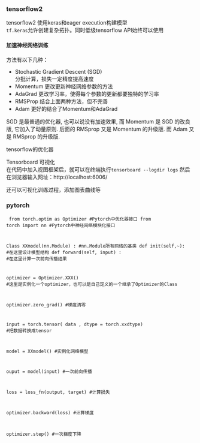 ### tensorflow2
tensorflow2 使用keras和eager execution构建模型   
`tf.keras`允许创建复杂拓扑。同时低级tensorflow API始终可以使用

#### 加速神经网络训练
方法有以下几种：
- Stochastic Gradient Descent (SGD)   
分批计算，损失一定精度提高速度
- Momentum
更改更新神经网络参数的方法
- AdaGrad
更改学习率，使得每个参数的更新都要独特的学习率
- RMSProp
结合上面两种方法，但不完善
- Adam
更好的结合了Momentum和AdaGrad     

SGD 是最普通的优化器, 也可以说没有加速效果, 而 Momentum 是 SGD 的改良版, 它加入了动量原则. 后面的 RMSprop 又是 Momentum 的升级版. 而 Adam 又是 RMSprop 的升级版.     

tensorflow的优化器  

Tensorboard 可视化    
在代码中加入视图框架后，就可以在终端执行`tensorboard --logdir logs`
然后在浏览器输入网址：http://localhost:6006/    

还可以可视化训练过程，添加图表曲线等

### pytorch
<code><pre>
from torch.optim as Optimizer                       #Pytorch中优化器接口
from torch import nn                                #Pytorch中神经网络模块化接口

Class XXmodel(nn.Module) :                          #nn.Module所有网络的基类
  def init(self,~):
     #在这里设计模型结构
  def forward(self, input) :
     #在这里计算一次前向传播结果 
      
optimizer = Optimizer.XXX()                          #这里是实例化一个optimizer，也可以是自己定义的一个继承了Optimizer的Class

optimizer.zero_grad()                                #梯度清零

input = torch.tensor( data , dtype = torch.xxdtype)  #把数据转换成tensor

model = XXmodel()                                    #实例化网络模型

ouput = model(input)                                 #一次前向传播

loss = loss_fn(output, target)                       #计算损失

optimizer.backward(loss)                                      #计算梯度

optimizer.step()                                     #一次梯度下降
</code></pre>